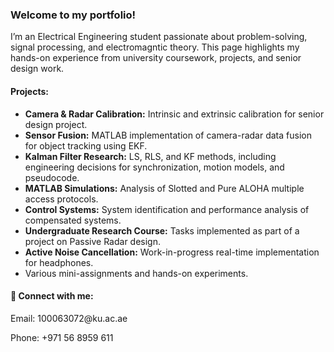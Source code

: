 <h3>Welcome to my portfolio!</h3>
<p>I’m an Electrical Engineering student passionate about problem-solving, signal processing, and electromagntic theory. This page highlights my hands-on experience from university coursework, projects, and senior design work.</p>

<h4>Projects:</h4>
<ul>
  <li><strong>Camera & Radar Calibration:</strong> Intrinsic and extrinsic calibration for senior design project.</li>
  <li><strong>Sensor Fusion:</strong> MATLAB implementation of camera-radar data fusion for object tracking using EKF.</li>
  <li><strong>Kalman Filter Research:</strong> LS, RLS, and KF methods, including engineering decisions for synchronization, motion models, and pseudocode.</li>
  <li><strong>MATLAB Simulations:</strong> Analysis of Slotted and Pure ALOHA multiple access protocols.</li>
  <li><strong>Control Systems:</strong> System identification and performance analysis of compensated systems.</li>
  <li><strong>Undergraduate Research Course:</strong> Tasks implemented as part of a project on Passive Radar design.</li>
  <li><strong>Active Noise Cancellation:</strong> Work-in-progress real-time implementation for headphones.</li>
  <li>Various mini-assignments and hands-on experiments.</li>
</ul>

<h4>🤳 Connect with me:</h4>
<p>Email: 100063072@ku.ac.ae </p>
<p>Phone: +971 56 8959 611 </p>
